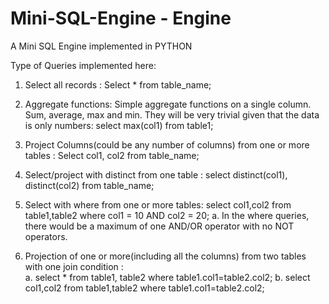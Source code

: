 # Mini-SQL-Engine - Engine
A Mini SQL Engine implemented in PYTHON

Type of Queries implemented here:​

1.   Select all records : Select * from table_name; 

2.   Aggregate functions: Simple aggregate functions on a single column. 
Sum, average, max and min. They will be very trivial given that the data is only numbers: select max(col1) from table1; 

3.   Project Columns(could be any number of columns) from one or more tables : Select col1, col2 from table_name; 

4.   Select/project with distinct from one table : select distinct(col1), distinct(col2) from table_name; 

5.   Select with where from one or more tables: select col1,col2 from table1,table2 where col1 = 10 AND col2 = 20; 
  a.   In the where queries, there would be a maximum of one AND/OR operator with no NOT operators. 

6.   Projection of one or more(including all the columns) from two tables with one join condition :  
  a.   select * from table1, table2 where table1.col1=table2.col2; 
  b.   select col1,col2 from table1,table2 where table1.col1=table2.col2; 
